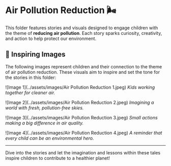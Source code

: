 # Air Pollution Reduction 🌬️

This folder features stories and visuals designed to engage children with the theme of **reducing air pollution**. Each story sparks curiosity, creativity, and action to help protect our environment.

## 🌟 Inspiring Images  

The following images represent children and their connection to the theme of air pollution reduction. These visuals aim to inspire and set the tone for the stories in this folder:

![Image 1](../assets/images/Air Pollution Reduction 1.jpeg)
*Kids working together for cleaner air.*  

![Image 2](../assets/images/Air Pollution Reduction 2.jpeg)
*Imagining a world with fresh, pollution-free skies.*  

![Image 3](../assets/images/Air Pollution Reduction 3.jpeg)
*Small actions making a big difference in air quality.*  

![Image 4](../assets/images/Air Pollution Reduction 4.jpeg)
*A reminder that every child can be an environmental hero.*  

---

Dive into the stories and let the imagination and lessons within these tales inspire children to contribute to a healthier planet!  
